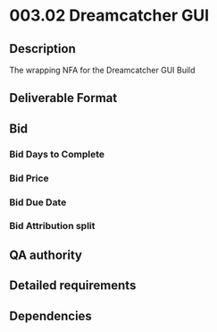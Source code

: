 # 003.02 Dreamcatcher GUI

## Description

The wrapping NFA for the Dreamcatcher GUI Build

## Deliverable Format

## Bid 

### Bid Days to Complete

### Bid Price

### Bid Due Date

### Bid Attribution split

## QA authority

## Detailed requirements

## Dependencies
